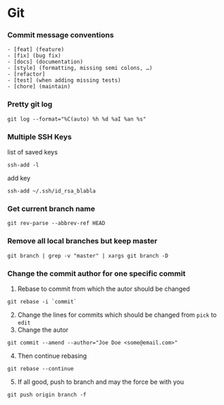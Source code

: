 # Git
### Commit message conventions
```
- [feat] (feature)
- [fix] (bug fix)
- [docs] (documentation)
- [style] (formatting, missing semi colons, …)
- [refactor]
- [test] (when adding missing tests)
- [chore] (maintain)
```
### Pretty git log
```
git log --format="%C(auto) %h %d %aI %an %s"
```
### Multiple SSH Keys
list of saved keys
```
ssh-add -l
```
add key
```
ssh-add ~/.ssh/id_rsa_blabla
```


### Get current branch name
```
git rev-parse --abbrev-ref HEAD
```

### Remove all local branches but keep master
```
git branch | grep -v "master" | xargs git branch -D
```

### Change the commit author for one specific commit
1. Rebase to commit from which the autor should be changed 
```
git rebase -i `commit`
```
2. Change the lines for commits which should be changed from `pick` to `edit`
3. Change the autor
```
git commit --amend --author="Joe Doe <some@email.com>"
```
4. Then continue rebasing
```
git rebase --continue
```
5. If all good, push to branch and may the force be with you
```
git push origin branch -f
```
